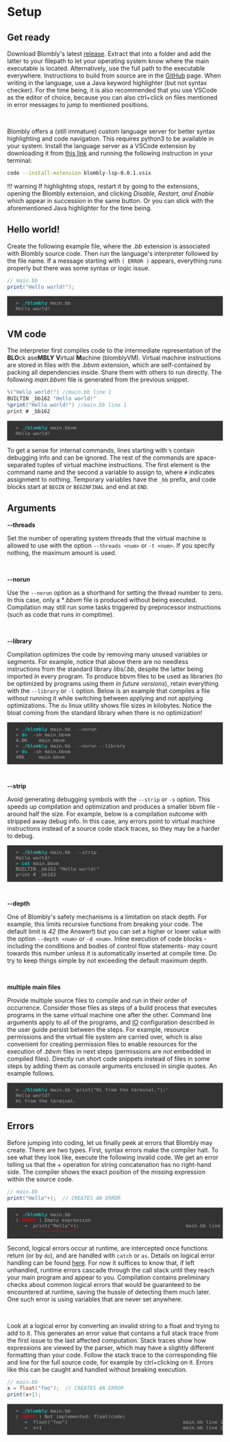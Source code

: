 # Setup

## Get ready

Download Blombly's latest [release](https://github.com/maniospas/Blombly/releases/latest). Extract that into a folder
and add the latter to your filepath to let your operating system know where the main executable is located. Alternatively,
use the full path to the executable everywhere. Instructions to build from source are in the
[GitHub](https://github.com/maniospas/Blombly) page.
When writing in the language, use a Java keyword highlighter (but not syntax checker). For the time being, it is also recommended 
that you use VSCode as the editor of choice, because you can also ctrl+click on files mentioned in
error messages to jump to mentioned positions.

<br>

Blombly offers a (still immature) custom language server for better syntax highlighting and code navigation.
This requires python3 to be available in your system. Install the language server as 
a VSCode extension by downloading it 
from [this link](https://github.com/maniospas/Blombly/raw/refs/heads/main/blombly-lsp/blombly-lsp-0.0.1.vsix)
and running the following instruction in your terminal:

```bash
code --install-extension blombly-lsp-0.0.1.vsix
```

!!! warning
    If highlighting stops, restart it by going to the extensions, opening the Blombly
    extension, and clicking 
    *Disable, Restart, and Enable* which appear in succession in the same button.
    Or you can stick with the aforementioned Java highlighter for the time being.


## Hello world!

Create the following example file, where the *.bb* extension is associated with Blombly source code.
Then run the language's interpreter followed by the file name.
If a message starting with `( ERROR )` appears, everything runs properly but there was some syntax or logic issue.

```java
// main.bb
print("Hello world!");
```

<pre style="font-size: 80%;background-color: #333; color: #AAA; padding: 10px 20px;">
> <span style="color: cyan;">./blombly</span> main.bb
Hello world!
</pre>



## VM code

The interpreter first compiles code to the intermediate representation of the
**BLO**ck ase**MBLY** **V**irtual **M**achine (blomblyVM). 
Virtual machine instructions are stored in files with the *.bbvm* extension,
which are self-contained by packing all dependencies inside.
Share them with others to run directly. 
The following *main.bbvm* file is generated from the previous snippet.

```java
%("Hello world!") //main.bb line 1
BUILTIN _bb162 "Hello world!"
%print("Hello world!") //main.bb line 1
print # _bb162
```

<pre style="font-size: 80%;background-color: #333; color: #AAA; padding: 10px 20px;">
> <span style="color: cyan;">./blombly</span> main.bbvm
Hello world!
</pre>

To get a sense for internal commands, lines starting with `%` contain
debugging info and can be ignored. The rest of the commands are space-separated 
tuples of virtual machine instructions. The first element is the command name and the
second a variable to assign to, where `#` indicates
assignment to nothing. Temporary variables have the `_bb` prefix,
and code blocks start at `BEGIN` or `BEGINFINAL` and end at `END`.

## Arguments

**--threads**

Set the number of operating system threads that the virtual machine
is allowed to use with the option `--threads <num>` or `-t <num>`.
If you specify nothing, the maximum amount is used. 

<br>

**--norun**

Use the `--norun` option as a shorthand for setting the thread number to zero. 
In this case, only a **.bbvm* file is produced without being executed. 
Compilation may still run some tasks triggered by preprocessor instructions 
(such as code that runs in comptime).

<br>

**--library**

Compilation optimizes the code by removing many unused variables or segments.
For example, notice that above there are no needless instructions
from the standard library *libs/.bb*, despite the latter being
imported in every program. To produce bbvm files
to be used as libraries (to be optimized by programs using them 
*in future versions*),
retain everything with the `--library` or `-l` option. 
Below is an example that compiles a file without running it while switching
between applying and not applying optimizations. The `du` linux
utility shows file sizes in kilobytes. 
Notice the bloat coming from the standard library when there is no optimization!


<pre style="font-size: 80%;background-color: #333; color: #AAA; padding: 10px 20px;">
> <span style="color: cyan;">./blombly</span> main.bb  --norun
> <span style="color: cyan;">du</span>  -sh main.bbvm
4.0K    main.bbvm
> <span style="color: cyan;">./blombly</span> main.bb  --norun --library
> <span style="color: cyan;">du</span>  -sh main.bbvm
48K     main.bbvm
</pre>

<br>

**--strip**

Avoid generating debugging symbols with the `--strip` or `-s` option.
This speeds up compilation and optimization and produces a smaller bbvm file - around 
half the size. For example, below is a compilation outcome
with stripped away debug info. In this case, any errors point to virtual machine instructions
instead of a source code stack traces, so they may be a harder to debug.

<pre style="font-size: 80%;background-color: #333; color: #AAA; padding: 10px 20px;">
> <span style="color: cyan;">./blombly</span> main.bb  --strip
Hello world!
> <span style="color: cyan;">cat</span> main.bbvm
BUILTIN _bb162 "Hello world!"
print # _bb162
</pre>

<br>

**--depth**

One of Blombly's safety mechanisms is a limitation on stack depth.
For example, this limits recursive functions from breaking your code. The
default limit is *42* (the Answer!) but you can set a higher or lower value
with the option `--depth <num>` or `-d <num>`. Inline execution of code blocks
-including the conditions and bodies of control flow statements- may count
towards this number unless it is automatically inserted at compile time. 
Do try to keep things simple by not exceeding the default maximum depth.

<br>

**multiple main files**

Provide multiple source files to compile and run in their order of 
occurrence. Consider those files as steps of a build process that
executes programs in the same virtual machine one after the other.
Command line arguments apply to all of the programs, and [IO](basics/io.md) 
configuration described in the user guide persist between the steps. 
For example, resource permissions and the virtual file system are carried over, 
which is also convenient for creating permission files to enable resources for
the execution of *.bbvm* files in next steps (permissions are *not* embedded in compiled files).
Directly run short code snippets instead of files in some steps
by adding them as console arguments enclosed in single quotes. An example follows.

<pre style="font-size: 80%;background-color: #333; color: #AAA; padding: 10px 20px;">
> <span style="color: cyan;">./blombly</span> main.bb 'print("Hi from the terminal.");'
Hello world!
Hi from the terminal.
</pre>


## Errors

Before jumping into coding, let us finally peek at errors that Blombly may create. There are two types. 
First, syntax errors make the compiler halt. 
To see what they look like, execute the following invalid code.
We get an error telling us that the + operation for string concatenation has no right-hand side. 
The compiler shows the exact position of the missing expression within the source code.

```java
// main.bb
print("Hello"+);  // CREATES AN ERROR
```

<pre style="font-size: 80%;background-color: #333; color: #AAA; padding: 10px 20px; overflow-x: auto;">
> <span style="color: cyan;">./blombly</span> main.bb
(<span style="color: red;"> ERROR </span>) Empty expression
   <span style="color: lightblue;">→</span>  print("Hello"+);                                     main.bb line 1
      <span style="color: red;">~~~~~~~~~~~~~~^</span>
</pre>


Second, logical errors occur at runtime, are intercepted once functions return (or by `do`), 
and are handled with `catch` or `as`. Details on logical error
handling can be found [here](advanced/try.md). For now it suffices to know
that, if left unhandled, runtime errors cascade through the call stack until they reach your main program and appear to you. Compilation contains preliminary checks about common logical errors that would be guaranteed to be encountered at runtime, saving the hussle of detecting them much later. 
One such error is using variables that are never set anywhere.

<br>

Look at a logical error by converting an invalid string to a float and trying to add to it.
This generates an error value that contains a full stack trace from the first issue to the 
last affected computation. Stack traces show how expressions are viewed by the parser, 
which may have a slightly different formatting than your code.
Follow the stack trace to the corresponding file and line for 
the full source code, for example by ctrl+clicking on it.
Errors like this can be caught and handled without breaking execution.


```java
// main.bb
x = float("foo");  // CREATES AN ERROR
print(x+1);
```

<pre style="font-size: 80%;background-color: #333; color: #AAA; padding: 10px 20px; overflow-x: auto;">
> <span style="color: cyan;">./blombly</span> main.bb
(<span style="color: red;"> ERROR </span>) Not implemented: float(code)
   <span style="color: lightblue;">→</span>  float("foo")                                        main.bb line 1
   <span style="color: lightblue;">→</span>  x+1                                                 main.bb line 1
</pre>

